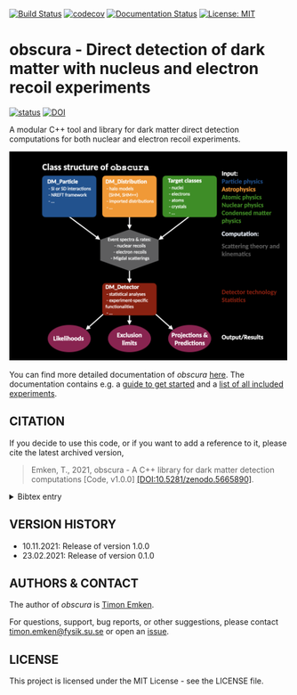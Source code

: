 [![Build Status](https://github.com/temken/obscura/workflows/Build%20Status/badge.svg)](https://github.com/temken/obscura/actions)
[![codecov](https://codecov.io/gh/temken/obscura/branch/master/graph/badge.svg)](https://codecov.io/gh/temken/obscura)
[![Documentation Status](https://readthedocs.org/projects/obscura/badge/?version=latest)](https://obscura.readthedocs.io/en/latest/?badge=latest)
[![License: MIT](https://img.shields.io/badge/License-MIT-blue.svg)](https://opensource.org/licenses/MIT)

# obscura - Direct detection of dark matter with nucleus and electron recoil experiments

[![status](https://joss.theoj.org/papers/fd8076268036956d3bf08193c4fc2db9/status.svg)](https://joss.theoj.org/papers/fd8076268036956d3bf08193c4fc2db9)
[![DOI](https://zenodo.org/badge/DOI/10.5281/zenodo.5665890.svg)](https://doi.org/10.5281/zenodo.5665890)

A modular C++ tool and library for dark matter direct detection computations for both nuclear and electron recoil experiments.

<img src="paper/FlowChart.png" width="500">

You can find more detailed documentation of *obscura* [here](https://obscura.readthedocs.io/en/latest/index.html). The documentation contains e.g. a [guide to get started](https://obscura.readthedocs.io/en/latest/01_Getting_Started.html) and a [list of all included experiments](https://obscura.readthedocs.io/en/latest/08_Experiments.html).

## CITATION

If you decide to use this code, or if you want to add a reference to it, please cite the latest archived version,

> Emken, T., 2021, obscura - A C++ library for dark matter detection computations [Code, v1.0.0] [[DOI:10.5281/zenodo.5665890]](https://zenodo.org/record/5665890).

<details><summary>Bibtex entry</summary>
<p>

```
@software{libphysica,
  author = {Emken, Timon},
  title = {{obscura - A C++ library for dark matter detection computations [Code, v1.0.0]}},
  year         = {2021},
  publisher    = {Zenodo},
  version      = {v1.0.0},
  doi          = {DOI:10.5281/zenodo.5665890},
  url          = {https://doi.org/10.5281/zenodo.5665890},
  howpublished={The code can be found under \url{https://github.com/temken/obscura}.}
}
```

</p>
</details>

## VERSION HISTORY

- 10.11.2021: Release of version 1.0.0
- 23.02.2021: Release of version 0.1.0

## AUTHORS & CONTACT

The author of *obscura* is [Timon Emken](https://timonemken.com/).

For questions, support, bug reports, or other suggestions, please contact [timon.emken@fysik.su.se](mailto:timon.emken@fysik.su.se) or open an [issue](https://github.com/temken/obscura/issues).


## LICENSE

This project is licensed under the MIT License - see the LICENSE file.
